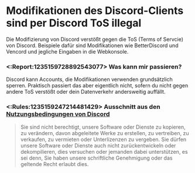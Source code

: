 # Modifikationen des Discord-Clients sind per Discord ToS illegal

Die Modifizierung von Discord verstößt gegen die ToS (Terms of Servcie) von Discord. 
Beispiele dafür sind Modifikationen wie BetterDiscord und Vencord und jegliche Eingaben in die Webkonsole.

### <:Report:1235159728892543077>  Was kann mir passieren?
Discord kann Accounts, die Modifikationen verwenden grundsätzlich sperren. Praktisch passiert das aber eigentlich nicht, sofern du nicht gegen andere ToS verstößt oder dein Datenverkehr andersweitig auffällt.

### <:Rules:1235159247214481429>  Ausschnitt aus den [Nutzungsbedingungen von Discord](https://discord.com/terms#6)
> Sie sind nicht berechtigt, unsere Software oder Dienste zu kopieren, zu verändern, davon abgeleitete Werke zu erstellen, zu vertreiben, zu verkaufen, zu vermieten oder Unterlizenzen zu vergeben. Sie dürfen unsere Software oder Dienste auch nicht zurückentwickeln oder dekompilieren, dies versuchen oder jemanden dabei unterstützen, es sei denn, Sie haben unsere schriftliche Genehmigung oder das geltende Recht erlaubt dies.